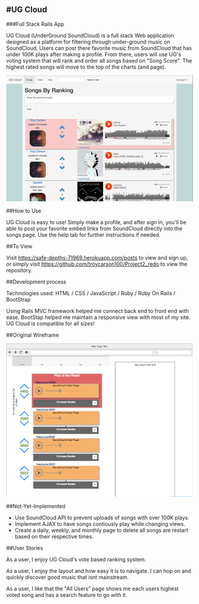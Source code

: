 #UG Cloud
--
###Full Stack Rails App

UG Cloud (UnderGround SoundCloud) is a full stack Web application designed as a platform for filtering through under-ground music on SoundCloud. Users can post there favorite music from SoundCloud that has under 100K plays after making a profile. From there, users will use UG's voting system that will rank and order all songs based on "Song Score". The highest rated songs will move to the top of the charts (and page).

![Screen Shot](./readmeAssets/SS_2.png)

##How to Use

UG Cloud is easy to use! Simply make a profile, and after sign in, you'll be able to post your favorite embed links from SoundCloud directly into the songs page. Use the help tab for further instructions if needed.

##To View

Visit https://safe-depths-71969.herokuapp.com/posts to view and sign up, or simply visit https://github.com/troycarson100/Project2_redo to view the repository.

##Development process

Technologies used: HTML / CSS / JavaScript / Ruby / Ruby On Rails / BootStrap 

Using Rails MVC framework helped me connect back end to front end with ease. BootStap helped me maintain a responsive view with most of my site. UG Cloud is compatible for all sizes!

##Original Wireframe

![Screen Shot](./readmeAssets/Wire.png)


##Not-Yet-Implemented
 * Use SoundCloud API to prevent uploads of songs with over 100K plays.
 * Implement AJAX to have songs contiously play while changing views.
 * Create a daily, weekly, and monthly page to delete all songs are restart based on their respective times.
 
##User Stories
 
 As a user, I enjoy UG Cloud's vote based ranking system. 
 
 As a user, I enjoy the layout and how easy it is to navigate. I can hop on and quickly discover good music that isnt mainstream.
 
 As a user, I like that the "All Users" page shows me each users highest voted song and has a search feature to go with it.
 